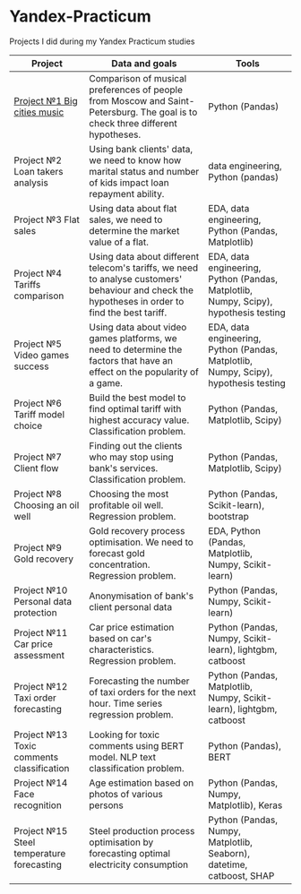 # Yandex-Practicum
Projects I did during my Yandex Practicum studies

| Project  | Data and goals | Tools |
| ------------- | ------------- | ------------- |
| [Project №1 Big cities music](https://github.com/Leibaky/Yandex-Practicum/tree/main/Project%20%E2%84%961%20Big%20cities%20music)  | Comparison of musical preferences of people from Moscow and Saint-Petersburg. The goal is to check three different hypotheses. | Python (Pandas) |
| Project №2 Loan takers analysis  | Using bank clients' data, we need to know how marital status and number of kids impact loan repayment ability. | data engineering, Python (pandas) |
| Project №3 Flat sales  | Using data about flat sales, we need to determine the market value of a flat. | EDA, data engineering, Python (Pandas, Matplotlib) |
| Project №4 Tariffs comparison | Using data about different telecom's tariffs, we need to analyse customers' behaviour and check the hypotheses in order to find the best tariff. | EDA, data engineering, Python (Pandas, Matplotlib, Numpy, Scipy), hypothesis testing |
| Project №5 Video games success | Using data about video games platforms, we need to determine the factors that have an effect on the popularity of a game. | EDA, data engineering, Python (Pandas, Matplotlib, Numpy, Scipy), hypothesis testing |
| Project №6 Tariff model choice | Build the best model to find optimal tariff with highest accuracy value. Classification problem.| Python (Pandas, Matplotlib, Scipy) |
| Project №7 Client flow | Finding out the clients who may stop using bank's services. Classification problem.| Python (Pandas, Matplotlib, Scipy) |
| Project №8 Choosing an oil well | Choosing the most profitable oil well. Regression problem.| Python (Pandas, Scikit-learn), bootstrap |
| Project №9 Gold recovery | Gold recovery process optimisation. We need to forecast gold concentration. Regression problem.| EDA, Python (Pandas, Matplotlib, Numpy, Scikit-learn) |
| Project №10 Personal data protection | Anonymisation of bank's client personal data| Python (Pandas, Numpy, Scikit-learn) |
| Project №11 Car price assessment | Car price estimation based on car's characteristics. Regression problem. | Python (Pandas, Numpy, Scikit-learn), lightgbm, catboost|
| Project №12 Taxi order forecasting | Forecasting the number of taxi orders for the next hour. Time series regression problem.| Python (Pandas, Matplotlib, Numpy, Scikit-learn), lightgbm, catboost |
| Project №13 Toxic comments classification | Looking for toxic comments using BERT model. NLP text classification problem.| Python (Pandas), BERT |
| Project №14 Face recognition | Age estimation based on photos of various persons| Python (Pandas, Numpy, Matplotlib), Keras |
| Project №15 Steel temperature forecasting | Steel production process optimisation by forecasting optimal electricity consumption| Python (Pandas, Numpy, Matplotlib, Seaborn), datetime, catboost, SHAP |
